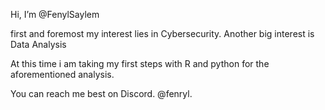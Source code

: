 Hi, I’m @FenylSaylem

first and foremost my interest lies in Cybersecurity. Another big interest is Data Analysis

At this time i am taking my first steps with R and python for the aforementioned analysis.

You can reach me best on Discord. @fenryl.

<!---
FenrylSaylem/FenrylSaylem is a ✨ special ✨ repository because its `README.md` (this file) appears on your GitHub profile.
You can click the Preview link to take a look at your changes.
--->
